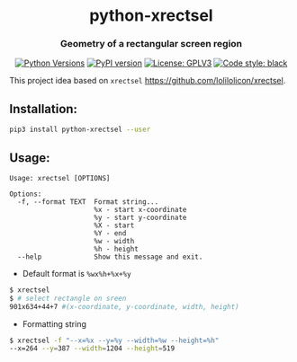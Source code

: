 <h1 align="center"> python-xrectsel</h2>

<h3 align="center">Geometry of a rectangular screen region</h3>
<p align="center">
<a href="https://pypi.org/project/python-xrectsel"><img alt="Python Versions"
src="https://img.shields.io/pypi/pyversions/python-xrectsel.svg?style=flat"></a>
<a href="https://pypi.org/project/python-xrectsel/#history"><img alt="PyPI version"
src="https://badge.fury.io/py/python-xrectsel.svg"></a>
<a href="https://github.com/digitronik/python-xrectsel/blob/master/LICENSE"><img alt="License: GPLV3"
src="https://img.shields.io/pypi/l/miqsel.svg?version=latest"></a>
<a href="https://pypi.org/project/black"><img alt="Code style: black"
src="https://img.shields.io/badge/code%20style-black-000000.svg"></a>
</p>

This project idea based on `xrectsel` https://github.com/lolilolicon/xrectsel.
## Installation:
```bash
pip3 install python-xrectsel --user
```

## Usage:
```shell
Usage: xrectsel [OPTIONS]

Options:
  -f, --format TEXT  Format string...
                     %x - start x-coordinate
                     %y - start y-coordinate
                     %X - start
                     %Y - end
                     %w - width
                     %h - height
  --help             Show this message and exit.

```
- Default format is `%wx%h+%x+%y`
```bash
$ xrectsel
$ # select rectangle on sreen
901x634+44+7 #(x-coordinate, y-coordinate, width, height)
```
- Formatting string
```bash
$ xrectsel -f "--x=%x --y=%y --width=%w --height=%h"
--x=264 --y=387 --width=1204 --height=519
```
